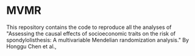 # MVMR
This repository contains the code to reproduce all the analyses of "Assessing the causal effects of socioeconomic traits on the risk of spondylolisthesis: A multivariable Mendelian randomization analysis." By Honggu Chen et al.,
